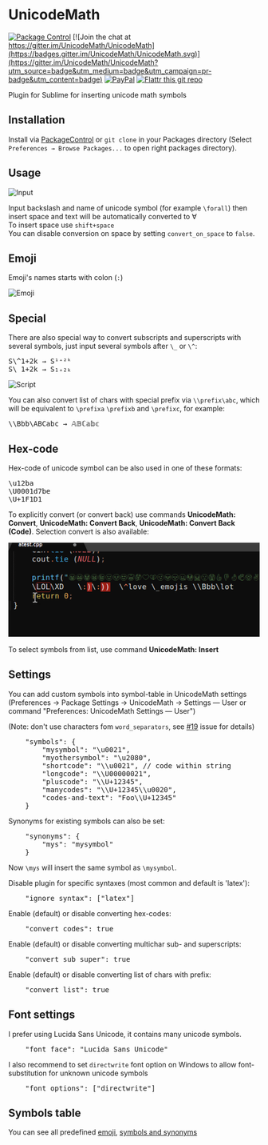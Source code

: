 UnicodeMath
===========

[![Package Control](https://packagecontrol.herokuapp.com/downloads/UnicodeMath.svg?style=flat-square)](https://packagecontrol.io/packages/UnicodeMath) [![Join the chat at https://gitter.im/UnicodeMath/UnicodeMath](https://badges.gitter.im/UnicodeMath/UnicodeMath.svg)](https://gitter.im/UnicodeMath/UnicodeMath?utm_source=badge&utm_medium=badge&utm_campaign=pr-badge&utm_content=badge) [![PayPal][paypal-donate-image]][paypal-donate-link] [![Flattr this git repo][flattr-donate-image]][flattr-donate-link]

[paypal-donate-image]: https://www.paypalobjects.com/en_US/i/btn/btn_donate_SM.gif
[paypal-donate-link]: https://www.paypal.com/cgi-bin/webscr?cmd=_donations&business=voidex%40live%2ecom&lc=US&no_note=0&currency_code=USD&bn=PP%2dDonationsBF%3abtn_donate_SM%2egif%3aNonHostedGuest
[flattr-donate-image]: http://api.flattr.com/button/flattr-badge-large.png
[flattr-donate-link]: https://flattr.com/submit/auto?user_id=voidex&url=https://github.com/UnicodeMath/UnicodeMath&title=UnicodeMath&language=&tags=github&category=software

Plugin for Sublime for inserting unicode math symbols

Installation
---

Install via [PackageControl](https://packagecontrol.io) or `git clone` in your Packages directory (Select `Preferences → Browse Packages...` to open right packages directory).

Usage
-----

![Input](Images/Input.gif)

Input backslash and name of unicode symbol (for example `\forall`) then insert space and text will be automatically converted to ∀<br>
To insert space use `shift+space`  
You can disable conversion on space by setting `convert_on_space` to `false`.

Emoji
-----

Emoji's names starts with colon (`:`)

![Emoji](Images/Emoji.gif)

Special
---

There are also special way to convert subscripts and superscripts with several symbols, just input several symbols after `\_` or `\^`:
<pre>
S\^1+2k → S¹⁺²ᵏ
S\_1+2k → S₁₊₂ₖ
</pre>
![Script](Images/Script.gif)

You can also convert list of chars with special prefix via `\\prefix\abc`, which will be equivalent to `\prefixa` `\prefixb` and `\prefixc`, for example:
<pre>
\\Bbb\ABCabc → 𝔸𝔹ℂ𝕒𝕓𝕔
</pre>

Hex-code
---

Hex-code of unicode symbol can be also used in one of these formats:
<pre>
\u12ba
\U0001d7be
\U+1F1D1
</pre>

To explicitly convert (or convert back) use commands **UnicodeMath: Convert**, **UnicodeMath: Convert Back**, **UnicodeMath: Convert Back (Code)**. Selection convert is also available:

![SelectionConvert](Images/SelectionConvert.gif)

To select symbols from list, use command **UnicodeMath: Insert**

Settings
--------

You can add custom symbols into symbol-table in UnicodeMath settings (Preferences → Package Settings → UnicodeMath → Settings — User or command "Preferences: UnicodeMath Settings — User")

(Note: don't use characters fom `word_separators`, see [#19](https://github.com/mvoidex/UnicodeMath/issues/19) issue for details)

<pre>
	"symbols": {
		"mysymbol": "\u0021",
		"myothersymbol": "\u2080",
		"shortcode": "\\u0021", // code within string
		"longcode": "\\U00000021",
		"pluscode": "\\U+12345",
		"manycodes": "\\U+12345\\u0020",
		"codes-and-text": "Foo\\U+12345"
	}
</pre>

Synonyms for existing symbols can also be set:

<pre>
	"synonyms": {
		"mys": "mysymbol"
	}
</pre>

Now `\mys` will insert the same symbol as `\mysymbol`.

Disable plugin for specific syntaxes (most common and default is 'latex'):

<pre>
	"ignore_syntax": ["latex"]
</pre>

Enable (default) or disable converting hex-codes:

<pre>
	"convert_codes": true
</pre>

Enable (default) or disable converting multichar sub- and superscripts:

<pre>
	"convert_sub_super": true
</pre>

Enable (default) or disable converting list of chars with prefix:

<pre>
	"convert_list": true
</pre>

Font settings
---

I prefer using Lucida Sans Unicode, it contains many unicode symbols.

<pre>
	"font_face": "Lucida Sans Unicode"
</pre>

I also recommend to set `directwrite` font option on Windows to allow font-substitution for unknown unicode symbols

<pre>
	"font_options": ["directwrite"]
</pre>

Symbols table
---

You can see all predefined [emoji](emoji.md), [symbols and synonyms](table.md)
